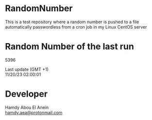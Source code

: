 # RandomNumber    
This is a test repository where a random number is pushed to a file automatically passwordless from a cron job in my Linux CentOS server    
# Random Number of the last run   
5396
      
Last update (GMT +1)    
11/20/23 02:00:01
# Developer    
Hamdy Abou El Anein   
hamdy.aea@protonmail.com

